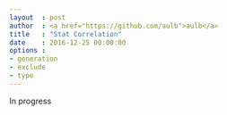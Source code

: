 ```yaml
---
layout	: post
author	: <a href="https://github.com/aulb">aulb</a>
title 	: "Stat Correlation"
date	: 2016-12-25 00:00:00
options	: 
- generation 
- exclude 
- type
---
```

In progress